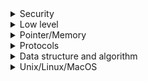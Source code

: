 <details>
<summary>Security</summary>

1. [github - mkcert](https://github.com/FiloSottile/mkcert)
1. [Hashing and Password Storage](https://youtu.be/67UwxR3ts2E)
1. [github: chronark/envshare](https://github.com/chronark/envshare)
1. [JWT 대충 쓰면 님들 코딩인생 끝남](https://youtu.be/XXseiON9CV0)

</details>

<details>
<summary>Low level</summary>

1. [What Is Instruction Format ? | Addressing Mode, OPCODE , OPERAND Explained](https://youtu.be/jTa0w-MxFJE)
1. [Understanding Binary, Hexadecimal, Decimal (Base-10), and more](https://youtu.be/ZL-LhaaMTTE)
1. [저수준의 중요성](https://youtu.be/7aYbwgMoUdE)

</details>

<details>
<summary>Pointer/Memory</summary>

1. [Pointer Arithmetic (Addition)](https://youtu.be/FmptkK2XZ0w)
1. [This is 100% The Easiest Way to Understand Pointer Math in C/C++](https://youtu.be/q24-QTbKQS8)
1. [Structure Padding in C](https://youtu.be/aROgtACPjjg)
1. [What is memory padding](https://youtu.be/8wHoI-6R0CQ)

</details>

<details>
<summary>Protocols</summary>

1. [Pointer Arithmetic (Addition)](https://youtu.be/FmptkK2XZ0w)
1. [This is 100% The Easiest Way to Understand Pointer Math in C/C++](https://youtu.be/q24-QTbKQS8)
1. [What is RPC?](https://youtu.be/MdaGuP6-bKs)
1. [오늘의 테크용어 : 웹소켓이 뭐냐면](https://youtu.be/yXPCg5eupGM)

</details>

<details>
<summary>Data structure and algorithm</summary>

1. [Binary Search Tree - Beau teaches JavaScript](https://youtu.be/5cU1ILGy6dM)
1. [취업 전에 반드시 알아야 하는 자료구조들](https://youtu.be/9u4jL9hedPk)
1. [Hash Tables - Beau teaches JavaScript](https://youtu.be/F95z5Wxd9ks)

</details>

<details>
<summary>Unix/Linux/MacOS</summary>

1. [ArchLinux](https://wiki.archlinux.org/)
1. [Linux Command Line Tutorial For Beginners | Bash Terminal | Linux Terminal](https://youtube.com/playlist?list=PLS1QulWo1RIb9WVQGJ_vh-RQusbZgO_As)
1. [Shell Scripting Tutorial for Beginners](https://youtube.com/playlist?list=PLS1QulWo1RIYmaxcEqw5JhK3b-6rgdWO_)
1. [Homebrew Tutorial: Simplify Software Installation on Mac Using This Package Manager](https://youtu.be/SELYgZvAZbU)
1. [Linux File permissions and Ownership Explained](https://youtu.be/k1yzI7c6Fzk)
1. [60 Linux Commands you NEED to know (in 10 minutes)](https://youtu.be/gd7BXuUQ91w)
1. [Fireship: ~/.dotfiles in 100 Seconds](https://youtu.be/r_MpUP6aKiQ)
1. [Install Homebrew On Windows Using WSL (Windows Subsystem for Linux)](https://youtu.be/fIS6hfF3wZc)

</details>
